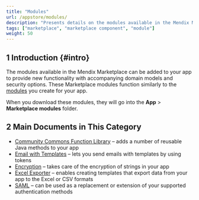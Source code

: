 ```yaml
---
title: "Modules"
url: /appstore/modules/
description: "Presents details on the modules available in the Mendix Marketplace."
tags: ["marketplace", "marketplace component", "module"]
weight: 50
---
```


## 1 Introduction {#intro}

The modules available in the Mendix Marketplace can be added to your app to provide new functionality with accompanying domain models and security options. These Marketplace modules function similarly to the [modules](/refguide/modules) you create for your app. 

When you download these modules, they will go into the **App** > **Marketplace modules** folder.

## 2 Main Documents in This Category

* [Community Commons Function Library](community-commons-function-library) – adds a number of reusable Java methods to your app
* [Email with Templates](email-with-templates) – lets you send emails with templates by using tokens
* [Encryption](encryption) – takes care of the encryption of strings in your app
* [Excel Exporter](excel-exporter) – enables creating templates that export data from your app to the Excel or CSV formats
* [SAML](saml) – can be used as a replacement or extension of your supported authentication methods
